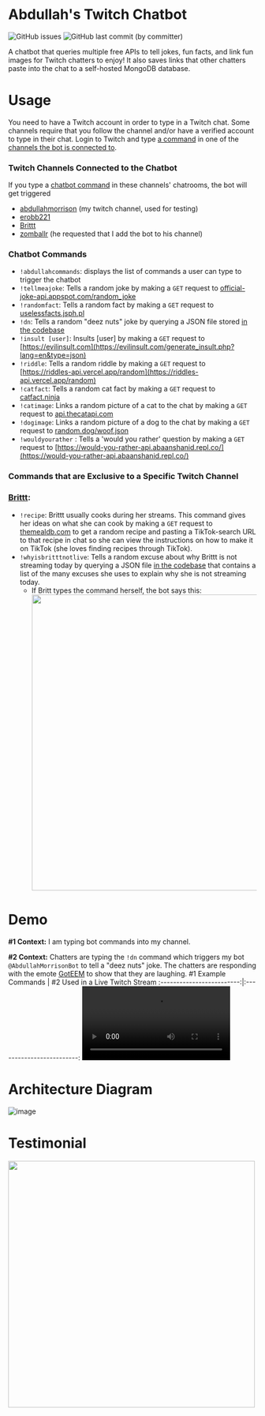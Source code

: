 # Abdullah's Twitch Chatbot
![GitHub issues](https://img.shields.io/github/issues/abdullahmorrison/twitch-chatbot)
![GitHub last commit (by committer)](https://img.shields.io/github/last-commit/abdullahmorrison/twitch-chatbot)

A chatbot that queries multiple free APIs to tell jokes, fun facts, and link fun images for Twitch chatters to enjoy! It also saves links that other chatters paste into the chat to a self-hosted MongoDB database.

# Usage

You need to have a Twitch account in order to type in a Twitch chat. Some channels require that you follow the channel and/or have a verified account to type in their chat. Login to Twitch and type [a command](https://github.com/abdullahmorrison/twitch-chatbot#chatbot-commands) in one of the [channels the bot is connected to](https://github.com/abdullahmorrison/twitch-chatbot#twitch-channels-connected-to-the-chatbot).

### Twitch Channels Connected to the Chatbot
If you type a [chatbot command](https://github.com/abdullahmorrison/twitch-chatbot#chatbot-commands) in these channels' chatrooms, the bot will get triggered
- [abdullahmorrison](https://twitch.tv/abdullahmorrison) (my twitch channel, used for testing)
- [erobb221](https://twitch.tv/erobb221)
- [Brittt](https://twitch.tv/brittt)
- [zomballr](https://twitch.tv/zomballr) (he requested that I add the bot to his channel)

### Chatbot Commands
- `!abdullahcommands`: displays the list of commands a user can type to trigger the chatbot
- `!tellmeajoke`: Tells a random joke by making a `GET` request to [official-joke-api.appspot.com/random_joke](https://official-joke-api.appspot.com/random_joke)
- `!randomfact`: Tells a random fact by making a `GET` request to [uselessfacts.jsph.pl](https://uselessfacts.jsph.pl/)
- `!dn`: Tells a random "deez nuts" joke by querying a JSON file stored [in the codebase](https://github.com/abdullahmorrison/twitch-chatbot/blob/main/apps/client/src/data/deeznuts.json)
- `!insult [user]`: Insults [user] by making a `GET` request to [https://evilinsult.com](https://evilinsult.com/generate_insult.php?lang=en&type=json)
- `!riddle`: Tells a random riddle by making a `GET` request to [https://riddles-api.vercel.app/random](https://riddles-api.vercel.app/random)
- `!catfact`: Tells a random cat fact by making a `GET` request to [catfact.ninja](https://catfact.ninja/)
- `!catimage`: Links a random picture of a cat to the chat by making a `GET` request to [api.thecatapi.com](https://api.thecatapi.com/)
- `!dogimage`: Links a random picture of a dog to the chat by making a `GET` request to [random.dog/woof.json](https://random.dog/woof.json)
- `!wouldyourather` : Tells a 'would you rather' question by making a `GET` request to [https://would-you-rather-api.abaanshanid.repl.co/](https://would-you-rather-api.abaanshanid.repl.co/)
  
### Commands that are Exclusive to a Specific Twitch Channel
### [Brittt](https://twitch.tv/brittt):
- `!recipe`: Brittt usually cooks during her streams. This command gives her ideas on what she can cook by making a `GET` request to [themealdb.com](https://themealdb.com/api.php) to get a random recipe and pasting a TikTok-search URL to that recipe in chat so she can view the instructions on how to make it on TikTok (she loves finding recipes through TikTok).
- `!whyisbritttnotlive`: Tells a random excuse about why Brittt is not streaming today by querying a JSON file [in the codebase](https://github.com/abdullahmorrison/twitch-chatbot/blob/main/apps/client/src/data/whyisbritttnotlive.json) that contains a list of the many excuses she uses to explain why she is not streaming today.
  - If Britt types the command herself, the bot says this:
      <img src="https://github.com/abdullahmorrison/twitch-chatbot/assets/49528805/502dec33-30d5-4acd-a6d2-7f204a4a29cf" width=600/>



# Demo
**#1 Context:** I am typing bot commands into my channel.

 **#2 Context:** Chatters are typing the `!dn` command which triggers my bot `@AbdullahMorrisonBot` to tell a "deez nuts" joke. The chatters are responding with the emote [GotEEM](https://7tv.app/emotes/62872732dcdfd1fbbebf80c7) to show that they are laughing.
#1 Example Commands        |  #2 Used in a Live Twitch Stream
:-------------------------:|:-------------------------:
<video src="https://github.com/abdullahmorrison/TwitchChatBot/assets/49528805/80f9da2d-023e-4d68-97dc-7cbca528f49a" /> | <video src="https://github.com/abdullahmorrison/twitch-chatbot/assets/49528805/1e050776-fdc7-4750-82c1-db29af3e832c"/> 

# Architecture Diagram
![image](https://github.com/abdullahmorrison/twitch-chatbot/assets/49528805/28e8aebd-6bfa-4037-8871-b95fba4771bc)

# Testimonial
<img src="https://github.com/abdullahmorrison/twitch-chatbot/assets/49528805/522c8658-de8b-42db-92b4-3bf726884774" width=500/>

